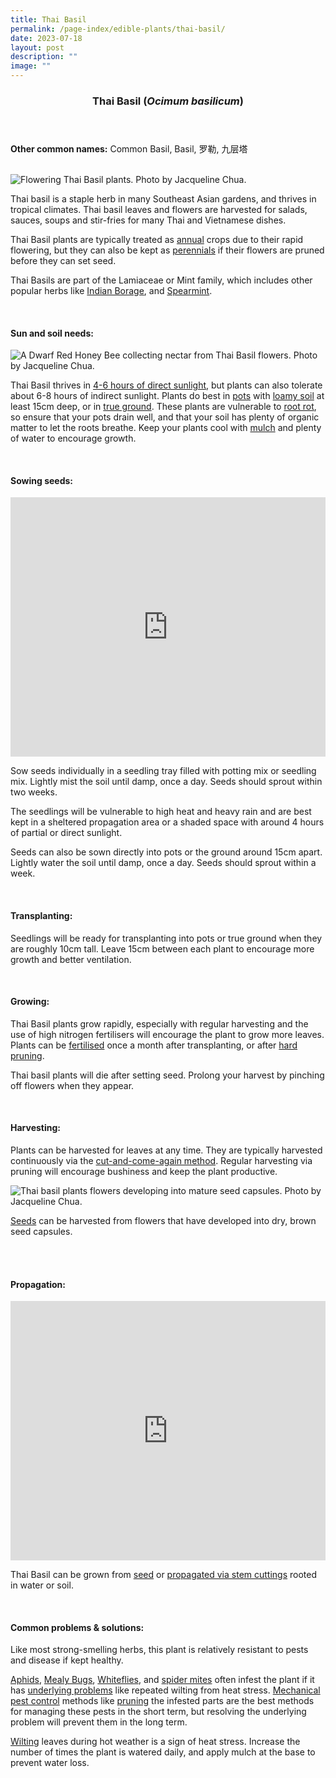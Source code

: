 ```yaml
---
title: Thai Basil
permalink: /page-index/edible-plants/thai-basil/
date: 2023-07-18
layout: post
description: ""
image: ""
---
```

<header>
	<h3>Thai Basil (<em>Ocimum basilicum</em>)</h3>
</header>
	
<section>
	<p><strong>Other common names:</strong> Common Basil, Basil, 罗勒, 九层塔</p>
	<br>
</section>

<section>
	<img title="Flowering Thai Basil plants. Photo by Jacqueline Chua." src="/images/Plants/ThaiBasil_JacChua%20(1).jpg">
	<p>Thai basil is a staple herb in many Southeast Asian gardens, and thrives in tropical climates. Thai basil leaves and flowers are harvested for salads, sauces, soups and stir-fries for many Thai and Vietnamese dishes.</p>
	<p>Thai Basil plants are typically treated as <a href="/learn-more-about-gardening/glossary/#a">annual</a> crops due to their rapid flowering, but they can also be kept as <a href="/learn-more-about-gardening/glossary/#a">perennials</a> if their flowers are pruned before they can set seed.</p>
	<p>Thai Basils are part of the Lamiaceae or Mint family, which includes other popular herbs like <a href="/page-index/edible-plants/indian-borage/">Indian Borage</a>, and <a href="/page-index/edible-plants/spearmint/">Spearmint</a>.</p>
	<br>
</section>

<section>
	<h4>Sun and soil needs:</h4>
	<img title="A Dwarf Red Honey Bee collecting nectar from Thai Basil flowers. Photo by Jacqueline Chua." src="/images/Plants/ThaiBasil_JacChua%20(3).jpg">
	<p>Thai Basil thrives in <a href="/page-index/horticulture-techniques/gauging-light/">4-6 hours of direct sunlight</a>, but plants can also tolerate about 6-8 hours of indirect sunlight. Plants do best in <a href="/page-index/horticulture-techniques/planting-in-containers/">pots</a> with <a href="/page-index/horticulture-techniques/soil/">loamy soil</a> at least 15cm deep, or in <a href="/page-index/horticulture-techniques/true-ground/">true ground</a>. These plants are vulnerable to <a href="/page-index/plant-problems/root-rot/">root rot</a>, so ensure that your pots drain well, and that your soil has plenty of organic matter to let the roots breathe. Keep your plants cool with <a href="/page-index/horticulture-techniques/mulching/">mulch</a> and plenty of water to encourage growth.</p>
	<br>
</section>

<section>
  <h4>Sowing seeds:</h4>
		<iframe width="100%" height="415" src="https://www.youtube.com/embed/x7J87wY7U6s" title="YouTube video player" frameborder="0" allow="accelerometer; autoplay; clipboard-write; encrypted-media; gyroscope; picture-in-picture; web-share" allowfullscreen=""></iframe><br>
	<p>Sow seeds individually in a seedling tray filled with potting mix or seedling mix. Lightly mist the soil until damp, once a day. Seeds should sprout within two weeks.</p>
	<p>The seedlings will be vulnerable to high heat and heavy rain and are best kept in a sheltered propagation area or a shaded space with around 4 hours of partial or direct sunlight. </p>
	<p>Seeds can also be sown directly into pots or the ground around 15cm apart. Lightly water the soil until damp, once a day. Seeds should sprout within a week.</p>
	<br>
</section>

<section>
	<h4>Transplanting:</h4>
	<p>Seedlings will be ready for transplanting into pots or true ground when they are roughly 10cm tall. Leave 15cm between each plant to encourage more growth and better ventilation.</p>
	<br>
</section>
	
<section>
	<h4>Growing:</h4>
	<p>Thai Basil plants grow rapidly, especially with regular harvesting and the use of high nitrogen fertilisers will encourage the plant to grow more leaves. Plants can be <a href="/page-index/horticulture-techniques/fertilising/">fertilised</a> once a month after transplanting, or after <a href="/page-index/horticulture-techniques/pruning/">hard pruning</a>.</p>
	<p>Thai basil plants will die after setting seed. Prolong your harvest by pinching off flowers when they appear.
</p>
	<br>
</section>

<section>
	<h4>Harvesting:</h4>
	<p>Plants can be harvested for leaves at any time. They are typically harvested continuously via the <a href="/page-index/horticulture-techniques/cut-and-come-again/">cut-and-come-again method</a>. Regular harvesting via pruning will encourage bushiness and keep the plant productive.</p>
		<img title="Thai basil plants flowers developing into mature seed capsules. Photo by Jacqueline Chua." src="/images/Plants/ThaiBasil_JacChua%20(2).jpg">
	<p><a href="/page-index/horticulture-techniques/propagating-by-seed/">Seeds</a> can be harvested from flowers that have developed into dry, brown seed capsules.</p>
	<br><br>
</section>

<section>
	<h4>Propagation:</h4>
		<iframe allowfullscreen="" allow="accelerometer; autoplay; clipboard-write; encrypted-media; gyroscope; picture-in-picture; web-share" frameborder="0" title="YouTube video player" src="https://www.youtube.com/embed/wv-LZCwUArE" height="415" width="100%"></iframe><br>
	<p>Thai Basil can be grown from <a href="/page-index/horticulture-techniques/propagating-by-seed/">seed</a> or <a href="/page-index/horticulture-techniques/propagating-by-cuttings/">propagated via stem cuttings</a> rooted in water or soil.</p>
	<br>
</section>

<section>
	<h4>Common problems &amp; solutions:</h4>
	<p>Like most strong-smelling herbs, this plant is relatively resistant to pests and disease if kept healthy.</p>
		<p><a href="/page-index/pests/aphids/">Aphids</a>, <a href="/page-index/pests/mealy-bugs/">Mealy Bugs</a>, <a href="/page-index/pests/whiteflies/">Whiteflies</a>, and <a href="/page-index/pests/spider-mites/">spider mites</a> often infest the plant if it has <a href="/learn-more-about-gardening/plant-problems/">underlying problems</a> like repeated wilting from heat stress. <a href="/horticulture-techniques/pest-control/">Mechanical pest control</a> methods like <a href="/page-index/horticulture-techniques/pruning/">pruning</a> the infested parts are the best methods for managing these pests in the short term, but resolving the underlying problem will prevent them in the long term.</p>
	<p><a href="/page-index/plant-problems/wilting/">Wilting</a> leaves during hot weather is a sign of heat stress. Increase the number of times the plant is watered daily, and apply mulch at the base to prevent water loss.</p>
	<br>
</section>